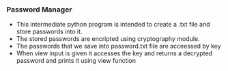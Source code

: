### Password Manager

* This intermediate python program is intended to create a .txt file and store passwords into it.
* The stored passwords are encripted using cryptography module.
* The passwords that we save into password.txt file are acceessed by key 
* When view input is given it accesses the key and returns a decrypted password and prints it using view function
